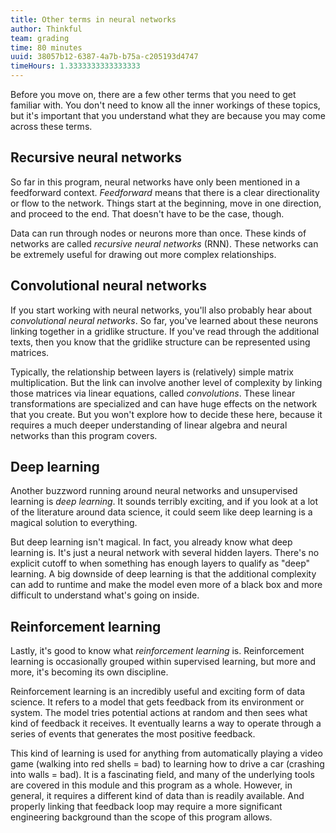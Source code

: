 ```yaml
---
title: Other terms in neural networks
author: Thinkful
team: grading
time: 80 minutes
uuid: 38057b12-6387-4a7b-b75a-c205193d4747
timeHours: 1.3333333333333333
---
```


Before you move on, there are a few other terms that you need to get familiar with. You don't need to know all the inner workings of these topics, but it's important that you understand what they are because you may come across these terms.


## Recursive neural networks

So far in this program, neural networks have only been mentioned in a feedforward context. _Feedforward_ means that there is a clear directionality or flow to the network. Things start at the beginning, move in one direction, and proceed to the end. That doesn't have to be the case, though.

Data can run through nodes or neurons more than once. These kinds of networks are called _recursive neural networks_ (RNN). These networks can be extremely useful for drawing out more complex relationships.


## Convolutional neural networks

If you start working with neural networks, you'll also probably hear about *convolutional neural networks*. So far, you've learned about these neurons linking together in a gridlike structure. If you've read through the additional texts, then you know that the gridlike structure can be represented using matrices.

Typically, the relationship between layers is (relatively) simple matrix multiplication. But the link can involve another level of complexity by linking those matrices via linear equations, called _convolutions_. These linear transformations are specialized and can have huge effects on the network that you create. But you won't explore how to decide these here, because it requires a much deeper understanding of linear algebra and neural networks than this program covers.


## Deep learning

Another buzzword running around neural networks and unsupervised learning is _deep learning_. It sounds terribly exciting, and if you look at a lot of the literature around data science, it could seem like deep learning is a magical solution to everything.

But deep learning isn't magical. In fact, you already know what deep learning is. It's just a neural network with several hidden layers. There's no explicit cutoff to when something has enough layers to qualify as "deep" learning. A big downside of deep learning is that the additional complexity can add to runtime and make the model even more of a black box and more difficult to understand what's going on inside.


## Reinforcement learning

Lastly, it's good to know what *reinforcement learning* is. Reinforcement learning is occasionally grouped within supervised learning, but more and more, it's becoming its own discipline.

Reinforcement learning is an incredibly useful and exciting form of data science. It refers to a model that gets feedback from its environment or system. The model tries potential actions at random and then sees what kind of feedback it receives. It eventually learns a way to operate through a series of events that generates the most positive feedback.

This kind of learning is used for anything from automatically playing a video game (walking into red shells = bad) to learning how to drive a car (crashing into walls = bad). It is a fascinating field, and many of the underlying tools are covered in this module and this program as a whole. However, in general, it requires a different kind of data than is readily available. And properly linking that feedback loop may require a more significant engineering background than the scope of this program allows.
